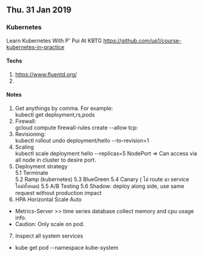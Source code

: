 ## Thu. 31 Jan 2019
### Kubernetes

Learn Kubernetes With P' Pui At KBTG
https://github.com/up1/course-kubernetes-in-practice

#### Techs
1.  https://www.fluentd.org/
2.  

#### Notes

1. Get anythings by comma. For example: <br />
  kubectl get deployment,rs,pods
2. Firewall: <br />
  gcloud compute firewall-rules create <firewallname> --allow tcp:<portNumber>
3. Revisioning: <br />
  kubectl rollout undo deployment/hello --to-revision=1
4. Scaling <br >
  kubectl scale deployment hello --replicas=5
  NodePort => Can access via all node in cluster to desire port.
5. Deployment strategy <br >
  5.1 Terminate <br />
  5.2 Ramp (kubernetes) 
  5.3 BlueGreen
  5.4 Canary ( ไม่ route มา service ใหม่ทั้งหมด)
  5.5 A/B Testing
  5.6 Shadow: deploy along side, use same request without production impact
6. HPA Horizontal Scale Auto
  * Metrics-Server >> time series database collect memory and cpu usage info.
  * Caution: Only scale on pod.
    
7. Inspect all system services
  * kube get pod --namespace kube-system